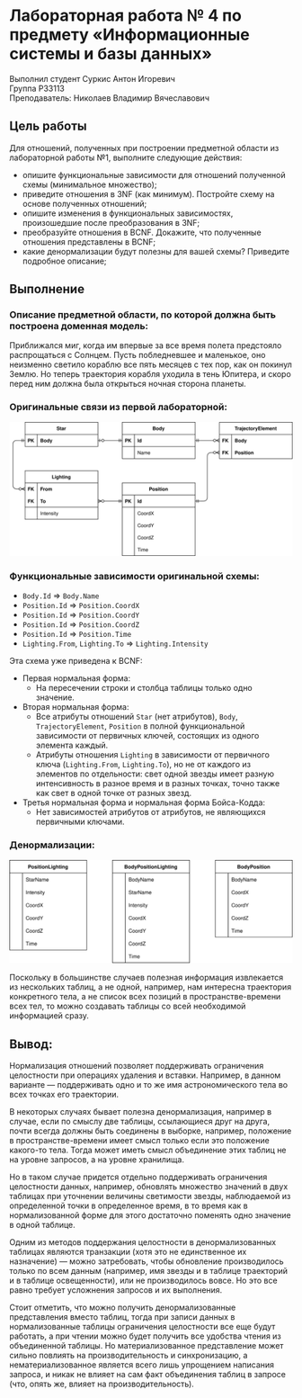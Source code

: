 # Лабораторная работа № 4 по предмету &laquo;Информационные системы и базы данных&raquo;

Выполнил студент Суркис Антон Игоревич<br>
Группа P33113<br>
Преподаватель: Николаев Владимир Вячеславович

## Цель работы
Для отношений, полученных при построении предметной области из
лабораторной работы №1, выполните следующие действия:
- опишите функциональные зависимости для отношений полученной схемы (минимальное множество);
- приведите отношения в 3NF (как минимум). Постройте схему на основе полученных отношений;
- опишите изменения в функциональных зависимостях, произошедшие после преобразования в 3NF;
- преобразуйте отношения в BCNF. Докажите, что полученные отношения представлены в BCNF;
- какие денормализации будут полезны для вашей схемы? Приведите подробное описание;

## Выполнение

### Описание предметной области, по которой должна быть построена доменная модель:
Приближался миг, когда им впервые за все время полета предстояло распрощаться с Солнцем. Пусть побледневшее и маленькое, оно неизменно светило кораблю все пять месяцев с тех пор, как он покинул Землю. Но теперь траектория корабля уходила в тень Юпитера, и скоро перед ним должна была открыться ночная сторона планеты.

### Оригинальные связи из первой лабораторной:
![](./original.svg)

### Функциональные зависимости оригинальной схемы:
- `Body.Id` => `Body.Name`
- `Position.Id` => `Position.CoordX`
- `Position.Id` => `Position.CoordY`
- `Position.Id` => `Position.CoordZ`
- `Position.Id` => `Position.Time`
- `Lighting.From`, `Lighting.To` => `Lighting.Intensity`

Эта схема уже приведена к BCNF:
- Первая нормальная форма:
    - На пересечении строки и столбца таблицы только одно значение.
- Вторая нормальная форма:
    - Все атрибуты отношений `Star` (нет атрибутов), `Body`, `TrajectoryElement`, `Position` в полной функциональной зависимости от первичных ключей, состоящих из одного элемента каждый.
    - Атрибуты отношения `Lighting` в зависимости от первичного ключа (`Lighting.From`, `Lighting.To`),
        но не от каждого из элементов по отдельности: свет одной звезды имеет разную интенсивность
        в разное время и в разных точках, точно также как свет в одной точке от разных звезд.
- Третья нормальная форма и нормальная форма Бойса-Кодда:
    - Нет зависимостей атрибутов от атрибутов, не являющихся первичными ключами.

### Денормализации:
![](./denormalized.svg)

Поскольку в большинстве случаев полезная информация извлекается из нескольких таблиц,
а не одной, например, нам интересна траектория конкретного тела, а не список всех позиций
в пространстве-времени всех тел, то можно создавать таблицы со всей необходимой информацией сразу.

## Вывод:
Нормализация отношений позволяет поддерживать ограничения целостности при
операциях удаления и вставки.
Например, в данном варианте &mdash; поддерживать одно и то же имя астрономического тела
во всех точках его траектории.

В некоторых случаях бывает полезна денормализация, например в случае,
если по смыслу две таблицы, ссылающиеся друг на друга,
почти всегда должны быть соединены в выборке,
например, положение в пространстве-времени имеет смысл только
если это положение какого-то тела.
Тогда может иметь смысл объединение этих таблиц не на уровне запросов,
а на уровне хранилища.

Но в таком случае придется отдельно поддерживать ограничения целостности данных,
например, обновлять множество значений в двух таблицах при уточнении величины светимости
звезды, наблюдаемой из определенной точки в определенное время,
в то время как в нормализованной форме для этого достаточно поменять одно значение в одной таблице.

Одним из методов поддержания целостности в денормализованных таблицах являются
транзакции (хотя это не единственное их назначение) &mdash;
можно затребовать, чтобы обновление производилось только по всем данным
(например, имя звезды и в таблице траекторий и в таблице освещенности),
или не производилось вовсе.
Но это все равно требует усложнения запросов и их выполнения.

Стоит отметить, что можно получить денормализованные представления вместо таблиц,
тогда при записи данных в нормализованные таблицы ограничения целостности все еще будут работать,
а при чтении можно будет получить все удобства чтения из объединенной таблицы.
Но материализованное представление может сильно повлиять на производительность
и синхронизацию,
а нематериализованное является всего лишь упрощением написания запроса,
и никак не влияет на сам факт объединения таблиц в запросе
(что, опять же, влияет на производительность).
